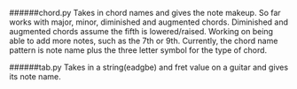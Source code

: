 ######chord.py 
Takes in chord names and gives the note makeup. So far works with major, minor, diminished and augmented chords. Diminished and augmented chords assume the fifth is lowered/raised. Working on being able to add more notes, such as the 7th or 9th. Currently, the chord name pattern is note name plus the three letter symbol for the type of chord. 

######tab.py
Takes in a string(eadgbe) and fret value on a guitar and gives its note name.
